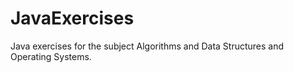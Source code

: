 # JavaExercises
Java exercises for the subject Algorithms and Data Structures and Operating Systems.
